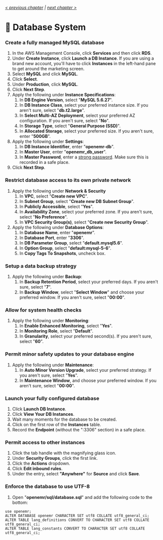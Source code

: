 _[< previous chapter](03-Network-File-System.md) | [next chapter >](05-Session-Management.md)_

# 💽 Database System

### Create a fully managed MySQL database

1. In the AWS Management Console, click **Services** and then click **RDS**.
2. Under **Create Instance**, click **Launch a DB Instance**. If you are using a brand new account, you'll have to click **Instances** in the left-hand pane to get around the marketing screen.
3. Select **MySQL** and click **MySQL**.
4. Click **Select**.
5. Under **Production**, click **MySQL**.
6. Click **Next Step**.
7. Apply the following under **Instance Specifications**:
    1. In **DB Engine Version**, select "**MySQL 5.6.27**".
    2. In **DB Instance Class**, select your preferred instance size. If you aren't sure, select "**db.t2.large**".
    3. In **Select Multi-AZ Deployment**, select your preferred AZ configuration. If you aren't sure, select "**No**".
    4. In **Storage Type**, select "**General Purpose (SSD)**".
    5. In **Allocated Storage**, select your preferred size. If you aren't sure, enter "**500GB**".
8. Apply the following under **Settings**:
    1. In **DB Instance Identifier**, enter "**openemr-db**".
    2. In **Master User**, enter "**openemr_db_user**".
    3. In **Master Password**, enter a [strong password](https://www.random.org/passwords/?num=1&len=16&format=html&rnd=new). Make sure this is recorded in a safe place.
9. Click **Next Step**.

### Restrict database access to its own private network

1. Apply the following under **Network & Security**
    1. In **VPC**, select "**Create new VPC**".
    2. In **Subnet Group**, select "**Create new DB Subnet Group**".
    3. In **Publicly Accessible**, select "**Yes**".
    4. In **Availability Zone**, select your preferred zone. If you aren't sure, select "**No Preference**".
    5. In **VPC Security Group(s)**, select "**Create new Security Group**".
2. Apply the following under **Database Options**:
    1. In **Database Name**, enter "**openemr**".
    2. In **Database Port**, enter "**3306**".
    3. In **DB Parameter Group**, select "**default.mysql5.6**".
    4. In **Option Group**, select "**default:mysql-5-6**".
    5. In **Copy Tags To Snapshots**, uncheck box.

### Setup a data backup strategy

1. Apply the following under **Backup**:
    1. In **Backup Retention Period**, select your preferred days. If you aren't sure, select "**7**".
    2. In **Backup Window**, select "**Select Window**" and choose your preferred window. If you aren't sure, select "**00:00**".

### Allow for system health checks

1. Apply the following under **Monitoring**:
    1. In **Enable Enhanced Monitoring**, select "**Yes**".
    2. In **Monitoring Role**, select "**Default**".
    3. In **Granularity**, select your preferred second(s). If you aren't sure, select "**60**".

### Permit minor safety updates to your database engine

1. Apply the following under **Maintenance**:
    1. In **Auto Minor Version Upgrade**, select your preferred strategy. If you aren't sure, select "**Yes**".
    2. In **Maintenance Window**, and choose your preferred window. If you aren't sure, select "**00:00**".

### Launch your fully configured database

1. Click **Launch DB Instance**.
2. Click **View Your DB Instances**.
3. Wait many moments for the database to be created.
4. Click on the first row of the **Instances** table.
5. Record the **Endpoint** (without the ":3306" section) in a safe place.

### Permit access to other instances

1. Click the tab handle with the magnifying glass icon.
2. Under **Security Groups**, click the first link.
3. Click the **Actions** dropdown.
4. Click **Edit inbound rules**.
5. Under the entry, select **"Anywhere"** for **Source** and click **Save**.

### Enforce the database to use UTF-8

1. Open "**openemr/sql/database.sql**" and add the following code to the bottom:

```
use openemr;
ALTER DATABASE openemr CHARACTER SET utf8 COLLATE utf8_general_ci;
ALTER TABLE lang_definitions CONVERT TO CHARACTER SET utf8 COLLATE utf8_general_ci;
ALTER TABLE lang_constants CONVERT TO CHARACTER SET utf8 COLLATE utf8_general_ci;
```
